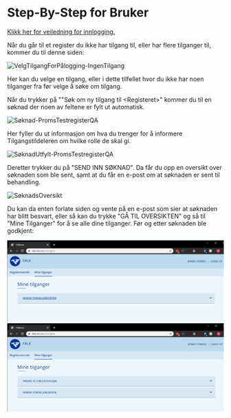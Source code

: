 # Step-By-Step for Bruker

[Klikk her for veiledning for innlogging.](LoggInn.md)

Når du går til et register du ikke har tilgang til, eller har flere tilganger til, kommer du til denne siden:

![VelgTilgangForPålogging-IngenTilgang](img/VelgTilgangForPålogging-IngenTilgang.PNG)

Her kan du velge en tilgang, eller i dette tilfellet hvor du ikke har noen tilganger fra før velge å søke om tilgang.

Når du trykker på ""Søk om ny tilgang til \<Registeret\>" kommer du til en søknad der noen av feltene er fylt ut automatisk.

![Søknad-PromsTestregisterQA](img/Søknad-PromsTestregisterQA.PNG)

Her fyller du ut informasjon om hva du trenger for å informere Tilgangstildeleren om hvilke rolle de skal gi.

![SøknadUtfylt-PromsTestregisterQA](img/SøknadUtfylt-PromsTestregisterQA.PNG)

Deretter trykker du på "SEND INN SØKNAD".
Da får du opp en oversikt over søknaden som ble sent, samt at du får en e-post om at søknaden er sent til behandling.

![SøknadsOversikt](img/SøknadsOversikt.PNG)


Du kan da enten forlate siden og vente på en e-post som sier at søknaden har blitt besvart, eller så kan du trykke "GÅ TIL OVERSIKTEN" og så til "Mine Tilganger" for å se alle dine tilganger.
Før og etter søknaden ble godkjent:

![MineTilganger-UtenProms](img/MineTilganger-UtenProms.PNG)
![MineTilganger-MedProms](img/MineTilganger-MedProms.PNG)

